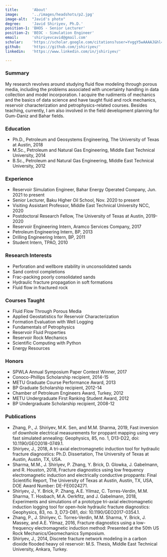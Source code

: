 ```yaml
---
title:		'About'
image:		'../images/headshots/p2.jpg'
image-alt:	"Javid's photo"
degree:		'Javid Shiriyev, Ph.D.'
position-1:	'BHOS - Senior Lecturer'
position-2:	'BEOC - Simulation Engineer'
email:		'shiriyevcavid@gmail.com'
scholar:	'https://scholar.google.com/citations?user=YvggY5wAAAAJ&hl=en'
github:		'https://github.com/jshiriyev/'
linkedin:	'https://www.linkedin.com/in/jshiriyev/'

---
```


### Summary

My research revolves around studying fluid flow modeling through porous media, including the problems associated with uncertainty handling in data collection and model incorporation. I acquire the rudiments of mechanics and the basics of data science and have taught fluid and rock mechanics, reservoir characterization and petrophysics-related courses. Besides teaching, currently, I am also involved in the field development planning for Gum-Daniz and Bahar fields.

### Education

- Ph.D., Petroleum and Geosystems Engineering, The University of Texas at Austin, 2018
- M.Sc., Petroleum and Natural Gas Engineering, Middle East Technical University, 2014
- B.Sc., Petroleum and Natural Gas Engineering, Middle East Technical University, 2012

### Experience

- Reservoir Simulation Engineer, Bahar Energy Operated Company, Jun. 2021 to present
- Senior Lecturer, Baku Higher Oil School, Nov. 2020 to present
- Visiting Assistant Professor, Middle East Technical University NCC, 2020
- Postdoctoral Research Fellow, The University of Texas at Austin, 2019-2020
- Reservoir Engineering Intern, Aramco Services Company, 2017
- Petroleum Engineering Intern, BP, 2013
- Drilling Engineering Intern, BP, 2011
- Student Intern, TPAO, 2010

### Research Interests

- Perforation and wellbore stability in unconsolidated sands
- Sand control completions
- Frac-packing poorly consolidated sands 
- Hydraulic fracture propagation in soft formations
- Fluid flow in fractured rock

### Courses Taught

- Fluid Flow Through Porous Media
- Applied Geostatistics for Reservoir Characterization
- Formation Evaluation with Well Logging
- Fundamentals of Petrophysics
- Reservoir Fluid Properties
- Reservoir Rock Mechanics
- Scientific Computing with Python
- Energy Resources

### Honors

- SPWLA Annual Symposium Paper Contest Winner, 2017
- Conoco-Phillips Scholarship recipient, 2014-15
- METU Graduate Course Performance Award, 2013
- BP Graduate Scholarship recipient, 2012-14
- Chamber of Petroleum Engineers Award, Turkey, 2012
- METU Undergraduate First Ranking Student Award, 2012
- BP Undergraduate Scholarship recipient, 2008-12

### Publications

- Zhang, P., J. Shiriyev, M.K. Sen, and M.M. Sharma, 2019, Fast inversion of downhole electrical measurements for proppant mapping using very fast simulated annealing: Geophysics, 85, no. 1, D13-D22, doi: 10.1190/GEO2018-0749.1.
- Shiriyev, J., 2018, A tri-axial electromagnetic induction tool for hydraulic fracture diagnostics: Ph.D. Dissertation, The University of Texas at Austin, Austin, TX, USA.
- Sharma, M.M., J. Shiriyev, P. Zhang, Y. Brick, D. Glowka, J. Gabelmann, and R. Houston, 2018, Fracture diagnostics using low frequency electromagnetic induction and electrically conductive proppants: Final Scientific Report, The University of Texas at Austin, Austin, TX, USA, DOE Award Number: DE-FE0024271.
- Shiriyev, J., Y. Brick, P. Zhang, A.E. Yilmaz, C. Torres-Verdin, M.M. Sharma, T. Hosbach, M.A. Oerkfitz, and J. Gabelmann, 2018, Experiments and simulations of a prototype tri-axial electromagnetic induction logging tool for open-hole hydraulic fracture diagnostics: Geophysics, 83, no. 3, D73-D81, doi: 10.1190/GEO2017-0354.1.
- Zhang, P., J. Shiriyev, C. Torres-Verdin, M.M. Sharma, Y. Brick, J. Massey, and A.E. Yilmaz, 2016, Fracture diagnostics using a low-frequency electromagnetic induction method: Presented at the 50th US Rock Mechanics/Geomechanics Symposium. 
- Shiriyev, J., 2014, Discrete fracture network modeling in a carbon dioxide flooded heavy oil reservoir: M.S. Thesis, Middle East Technical University, Ankara, Turkey.
